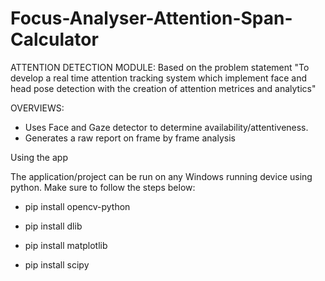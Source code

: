 # Focus-Analyser-Attention-Span-Calculator

ATTENTION DETECTION MODULE:
Based on the problem statement "To develop a real time attention tracking system which implement face and head pose detection with the creation of attention metrices and analytics"


OVERVIEWS:

- Uses Face and Gaze detector to determine availability/attentiveness.
- Generates a raw report on frame by frame analysis

  
Using the app

The application/project can be run on any Windows running device using python. Make sure to follow the steps below:

- pip install opencv-python

- pip install dlib

- pip install  matplotlib

- pip install  scipy





 
